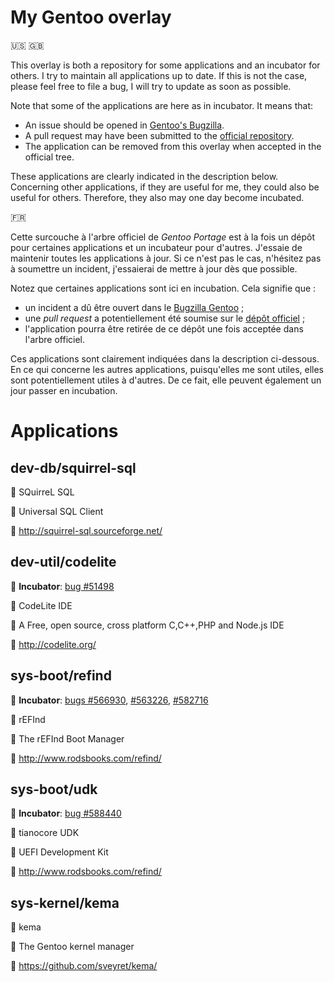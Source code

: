 # My Gentoo overlay

:us: :gb:

This overlay is both a repository for some applications and an incubator for others. I try to maintain all applications up to date. If this is not the case, please feel free to file a bug, I will try to update as soon as possible.

Note that some of the applications are here as in incubator. It means that:

* An issue should be opened in [Gentoo's Bugzilla](https://bugs.gentoo.org/).
* A pull request may have been submitted to the [official repository](https://github.com/gentoo/gentoo).
* The application can be removed from this overlay when accepted in the official tree.

These applications are clearly indicated in the description below. Concerning other applications, if they are useful for me, they could also be useful for others. Therefore, they also may one day become incubated.

:fr:

Cette surcouche à l'arbre officiel de _Gentoo Portage_ est à la fois un dépôt pour certaines applications et un incubateur pour d'autres. J'essaie de maintenir toutes les applications à jour. Si ce n'est pas le cas, n'hésitez pas à soumettre un incident, j'essaierai de mettre à jour dès que possible.

Notez que certaines applications sont ici en incubation. Cela signifie que :

* un incident a dû être ouvert dans le [Bugzilla Gentoo](https://bugs.gentoo.org/) ;
* une _pull request_ a potentiellement été soumise sur le [dépôt officiel](https://github.com/gentoo/gentoo) ;
* l'application pourra être retirée de ce dépôt une fois acceptée dans l'arbre officiel.

Ces applications sont clairement indiquées dans la description ci-dessous. En ce qui concerne les autres applications, puisqu'elles me sont utiles, elles sont potentiellement utiles à d'autres. De ce fait, elle peuvent également un jour passer en incubation.

# Applications

## dev-db/squirrel-sql

:ticket: SQuirreL SQL

:speech_balloon: Universal SQL Client

:link: http://squirrel-sql.sourceforge.net/

## dev-util/codelite

:construction_worker: **Incubator**: [bug #51498](https://bugs.gentoo.org/show_bug.cgi?id=551498)

:ticket: CodeLite IDE

:speech_balloon: A Free, open source, cross platform C,C++,PHP and Node.js IDE

:link: http://codelite.org/

## sys-boot/refind

:construction_worker: **Incubator**: [bugs #566930](https://bugs.gentoo.org/show_bug.cgi?id=566930), [#563226](https://bugs.gentoo.org/show_bug.cgi?id=563226), [#582716](https://bugs.gentoo.org/show_bug.cgi?id=582716)

:ticket: rEFInd

:speech_balloon: The rEFInd Boot Manager

:link: http://www.rodsbooks.com/refind/

## sys-boot/udk

:construction_worker: **Incubator**: [bug #588440](https://bugs.gentoo.org/show_bug.cgi?id=588440)

:ticket: tianocore UDK

:speech_balloon: UEFI Development Kit

:link: http://www.rodsbooks.com/refind/

## sys-kernel/kema

:ticket: kema

:speech_balloon: The Gentoo kernel manager

:link: https://github.com/sveyret/kema/

